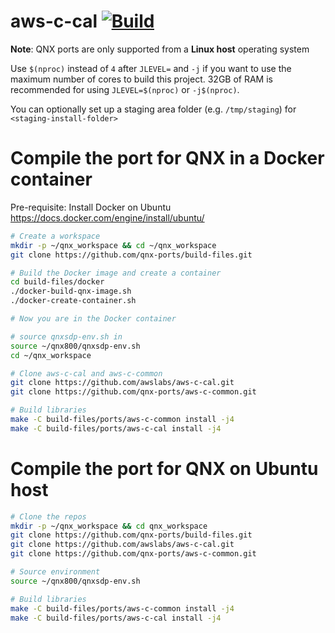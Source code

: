 # aws-c-cal [![Build](https://github.com/qnx-ports/build-files/actions/workflows/aws-c-cal.yml/badge.svg)](https://github.com/qnx-ports/build-files/actions/workflows/aws-c-cal.yml)

**Note**: QNX ports are only supported from a **Linux host** operating system

Use `$(nproc)` instead of `4` after `JLEVEL=` and `-j` if you want to use the maximum number of cores to build this project.
32GB of RAM is recommended for using `JLEVEL=$(nproc)` or `-j$(nproc)`.

You can optionally set up a staging area folder (e.g. `/tmp/staging`) for `<staging-install-folder>`

# Compile the port for QNX in a Docker container

Pre-requisite: Install Docker on Ubuntu https://docs.docker.com/engine/install/ubuntu/

```bash
# Create a workspace
mkdir -p ~/qnx_workspace && cd ~/qnx_workspace
git clone https://github.com/qnx-ports/build-files.git

# Build the Docker image and create a container
cd build-files/docker
./docker-build-qnx-image.sh
./docker-create-container.sh

# Now you are in the Docker container

# source qnxsdp-env.sh in
source ~/qnx800/qnxsdp-env.sh
cd ~/qnx_workspace

# Clone aws-c-cal and aws-c-common
git clone https://github.com/awslabs/aws-c-cal.git
git clone https://github.com/qnx-ports/aws-c-common.git

# Build libraries
make -C build-files/ports/aws-c-common install -j4
make -C build-files/ports/aws-c-cal install -j4
```

# Compile the port for QNX on Ubuntu host

```bash
# Clone the repos
mkdir -p ~/qnx_workspace && cd qnx_workspace
git clone https://github.com/qnx-ports/build-files.git
git clone https://github.com/awslabs/aws-c-cal.git
git clone https://github.com/qnx-ports/aws-c-common.git

# Source environment
source ~/qnx800/qnxsdp-env.sh

# Build libraries
make -C build-files/ports/aws-c-common install -j4
make -C build-files/ports/aws-c-cal install -j4
```
